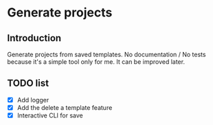 # Generate projects

## Introduction

Generate projects from saved templates.
No documentation / No tests because it's a simple tool only for me.
It can be improved later.

## TODO list

-   [x] Add logger
-   [x] Add the delete a template feature
-   [x] Interactive CLI for save
